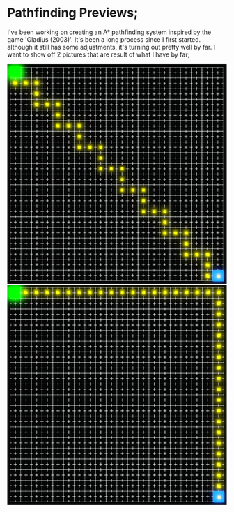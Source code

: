 # Pathfinding Previews;
I've been working on creating an A* pathfinding system inspired by the game 'Gladius (2003)'. It's been a long process since I first started. although it still has some adjustments, it's turning out pretty well by far. I want to show off 2 pictures that are result of what I have by far;

![](https://github.com/RandomGGRandy/World_Of_Heroes/blob/main/PathResult1.png)
![](https://github.com/RandomGGRandy/World_Of_Heroes/blob/main/PathResult2.png)
